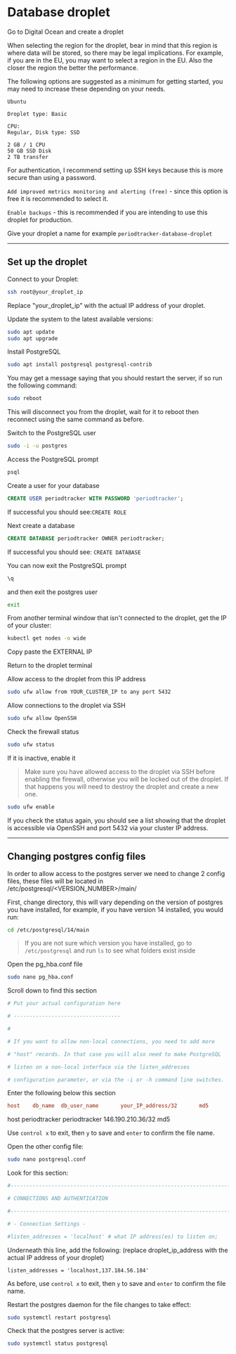 # Database droplet

Go to Digital Ocean and create a droplet

When selecting the region for the droplet, bear in mind that this region is where data will be stored, so there may be legal implications. For example, if you are in the EU, you may want to select a region in the EU. Also the closer the region the better the performance.

The following options are suggested as a minimum for getting started, you may need to increase these depending on your needs.

```
Ubuntu

Droplet type: Basic

CPU:
Regular, Disk type: SSD

2 GB / 1 CPU
50 GB SSD Disk
2 TB transfer
```

For authentication, I recommend setting up SSH keys because this is more secure than using a password.

`Add improved metrics monitoring and alerting (free)` - since this option is free it is recommended to select it.

`Enable backups` - this is recommended if you are intending to use this droplet for production.

Give your droplet a name for example `periodtracker-database-droplet`

---

## Set up the droplet

Connect to your Droplet:

```bash
ssh root@your_droplet_ip
```

Replace "your_droplet_ip" with the actual IP address of your droplet.

Update the system to the latest available versions:

```bash
sudo apt update
sudo apt upgrade
```

Install PostgreSQL

```bash
sudo apt install postgresql postgresql-contrib
```

You may get a message saying that you should restart the server, if so run the following command:

```bash
sudo reboot
```

This will disconnect you from the droplet, wait for it to reboot then reconnect using the same command as before.

Switch to the PostgreSQL user

```bash
sudo -i -u postgres
```

Access the PostgreSQL prompt

```bash
psql
```

Create a user for your database
```sql
CREATE USER periodtracker WITH PASSWORD 'periodtracker';
```

If successful you should see:`CREATE ROLE`

Next create a database 

```sql
CREATE DATABASE periodtracker OWNER periodtracker;
```

If successful you should see: `CREATE DATABASE`

You can now exit the PostgreSQL prompt

```bash
\q
```

and then exit the postgres user

```bash
exit
```


From another terminal window that isn't connected to the droplet, get the IP of your cluster:

```bash
kubectl get nodes -o wide
```

Copy paste the EXTERNAL IP

Return to the droplet terminal

Allow access to the droplet from this IP address

```bash
sudo ufw allow from YOUR_CLUSTER_IP to any port 5432
```

Allow connections to the droplet via SSH

```bash
sudo ufw allow OpenSSH
```

Check the firewall status

```bash
sudo ufw status
```

If it is inactive, enable it

> Make sure you have allowed access to the droplet via SSH before enabling the firewall, otherwise you will be locked out of the droplet. If that happens you will need to destroy the droplet and create a new one.

```bash
sudo ufw enable
```

If you check the status again, you should see a list showing that the droplet is accessible via OpenSSH and port 5432 via your cluster IP address.

---

## Changing postgres config files

In order to allow access to the postgres server we need to change 2 config files, these files will be located in /etc/postgresql/<VERSION_NUMBER>/main/

First, change directory, this will vary depending on the version of postgres you have installed, for example, if you have version 14 installed, you would run:

```bash
cd /etc/postgresql/14/main
```

> If you are not sure which version you have installed, go to `/etc/postgresql` and run `ls` to see what folders exist inside

Open the pg_hba.conf file

```bash
sudo nano pg_hba.conf
```

Scroll down to find this section

```conf
# Put your actual configuration here

# ----------------------------------

#

# If you want to allow non-local connections, you need to add more

# "host" records. In that case you will also need to make PostgreSQL

# listen on a non-local interface via the listen_addresses

# configuration parameter, or via the -i or -h command line switches.
```

Enter the following below this section

```conf
host    db_name  db_user_name       your_IP_address/32       md5
```

host periodtracker periodtracker 146.190.210.36/32 md5

Use `control x` to exit, then `y` to save and `enter` to confirm the file name.

Open the other config file:

```bash
sudo nano postgresql.conf
```

Look for this section:

```conf
#------------------------------------------------------------------------------

# CONNECTIONS AND AUTHENTICATION

#------------------------------------------------------------------------------

# - Connection Settings -

#listen_addresses = 'localhost' # what IP address(es) to listen on;
```

Underneath this line, add the following:
(replace droplet_ip_address with the actual IP address of your droplet)

`listen_addresses = 'localhost,137.184.56.184'`

As before, use `control x` to exit, then `y` to save and `enter` to confirm the file name.

Restart the postgres daemon for the file changes to take effect:

```bash
sudo systemctl restart postgresql
```

Check that the postgres server is active:

```bash
sudo systemctl status postgresql
```
